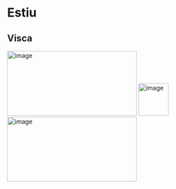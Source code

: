 # Estiu
## Visca
<img width="300" height="150" alt="image" src="https://github.com/user-attachments/assets/4218fed2-34cd-4194-b4cb-9ccb18422c63" />  <img width="70" height="75" alt="image" src="https://github.com/user-attachments/assets/a0bb15bf-755b-48a6-9892-26768935476d" />  <img width="300" height="150" alt="image" src="https://github.com/user-attachments/assets/0a1ff437-3c87-48c7-9a1c-1091ea7e512a" />



